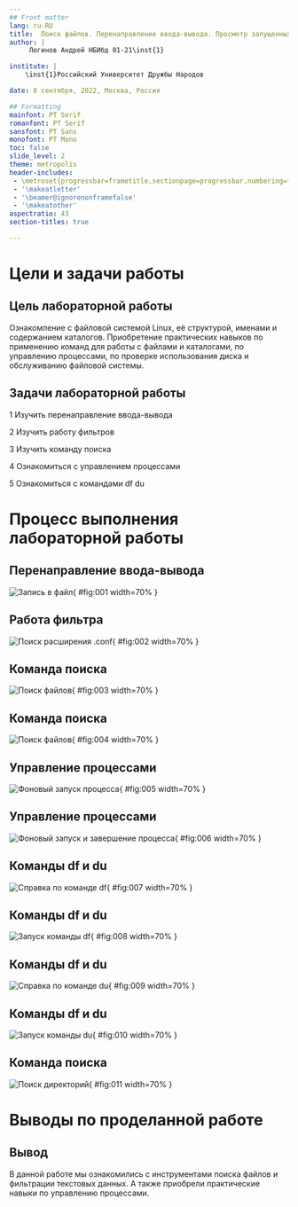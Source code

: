 ```yaml
---
## Front matter
lang: ru-RU
title:  Поиск файлов. Перенаправление ввода-вывода. Просмотр запущенных процессов
author: |
	 Логинов Андрей НБИбд 01-21\inst{1}

institute: |
	\inst{1}Российский Университет Дружбы Народов

date: 8 сентября, 2022, Москва, Россия

## Formatting
mainfont: PT Serif
romanfont: PT Serif
sansfont: PT Sans
monofont: PT Mono
toc: false
slide_level: 2
theme: metropolis
header-includes: 
 - \metroset{progressbar=frametitle,sectionpage=progressbar,numbering=fraction}
 - '\makeatletter'
 - '\beamer@ignorenonframefalse'
 - '\makeatother'
aspectratio: 43
section-titles: true

---
```


# Цели и задачи работы

## Цель лабораторной работы

Ознакомление с файловой системой Linux, её структурой, именами и содержанием каталогов. Приобретение практических навыков по применению команд для работы с файлами и каталогами, по управлению процессами, по проверке использования диска и обслуживанию файловой системы.

## Задачи лабораторной работы

1 Изучить перенаправление ввода-вывода

2 Изучить работу фильтров

3 Изучить команду поиска

4 Ознакомиться с управлением процессами

5 Ознакомиться с командами df du

# Процесс выполнения лабораторной работы

## Перенаправление ввода-вывода

![Запись в файл](image/01.png){ #fig:001 width=70% }

## Работа фильтра

![Поиск расширения .conf](image/02.png){ #fig:002 width=70% }

## Команда поиска

![Поиск файлов](image/03.png){ #fig:003 width=70% }

## Команда поиска

![Поиск файлов](image/04.png){ #fig:004 width=70% }

## Управление процессами

![Фоновый запуск процесса](image/05.png){ #fig:005 width=70% }

## Управление процессами

![Фоновый запуск и завершение процесса](image/06.png){ #fig:006 width=70% }

## Команды df и du

![Справка по команде df](image/07.png){ #fig:007 width=70% }

## Команды df и du

![Запуск команды df](image/08.png){ #fig:008 width=70% }

## Команды df и du

![Справка по команде du](image/09.png){ #fig:009 width=70% }

## Команды df и du

![Запуск команды du](image/10.png){ #fig:010 width=70% }

## Команда поиска

![Поиск директорий](image/11.png){ #fig:011 width=70% }

# Выводы по проделанной работе

## Вывод

В данной работе мы ознакомились с инструментами поиска файлов и фильтрации текстовых данных. А также приобрели практические навыки по управлению процессами. 
